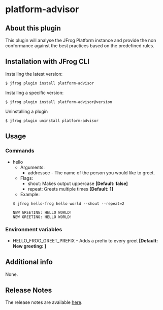 # platform-advisor

## About this plugin
This plugin will analyse the JFrog Platform instance and provide the non conformance against the best practices based on the predefined rules.

## Installation with JFrog CLI
Installing the latest version:

`$ jfrog plugin install platform-advisor`

Installing a specific version:

`$ jfrog plugin install platform-advisor@version`

Uninstalling a plugin

`$ jfrog plugin uninstall platform-advisor`

## Usage
### Commands
* hello
    - Arguments:
        - addressee - The name of the person you would like to greet.
    - Flags:
        - shout: Makes output uppercase **[Default: false]**
        - repeat: Greets multiple times **[Default: 1]**
    - Example:
    ```
  $ jfrog hello-frog hello world --shout --repeat=2
  
  NEW GREETING: HELLO WORLD!
  NEW GREETING: HELLO WORLD!
  ```

### Environment variables
* HELLO_FROG_GREET_PREFIX - Adds a prefix to every greet **[Default: New greeting: ]**

## Additional info
None.

## Release Notes
The release notes are available [here](RELEASE.md).
